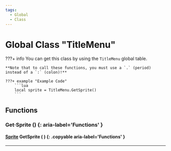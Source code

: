 ```yaml
---
tags:
  - Global
  - Class
---
```

# Global Class "TitleMenu"

???+ info
    You can get this class by using the `TitleMenu` global table.

    **Note that to call these functions, you must use a `.` (period) instead of a `:` (colon)!**
    
    ???+ example "Example Code"
        ```lua
        local sprite = TitleMenu.GetSprite()
        ```

## Functions

### Get·Sprite () {: aria-label='Functions' }
#### [Sprite](../Sprite.md) GetSprite ( ) {: .copyable aria-label='Functions' }

___